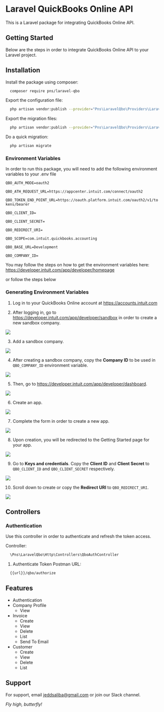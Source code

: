 
# Laravel QuickBooks Online API
This is a Laravel package for integrating QuickBooks Online API.
## Getting Started
Below are the steps in order to integrate QuickBooks Online API to your Laravel project.
## Installation
Install the package using composer:

```bash
  composer require pns/laravel-qbo
```

Export the configuration file:

```bash
  php artisan vendor:publish --provider="Pns\LaravelQbo\Providers\LaravelQboServiceProvider" --tag="config"
```

Export the migration files:

```bash
  php artisan vendor:publish --provider="Pns\LaravelQbo\Providers\LaravelQboServiceProvider" --tag="migrations"
```

Do a quick migration:

```bash
  php artisan migrate
```

### Environment Variables
In order to run this package, you will need to add the following environment variables to your .env file

`QBO_AUTH_MODE=oauth2`

`QBO_ATH_REQUEST_URL=https://appcenter.intuit.com/connect/oauth2`

`QBO_TOKEN_END_POINT_URL=https://oauth.platform.intuit.com/oauth2/v1/tokens/bearer`

`QBO_CLIENT_ID=`

`QBO_CLIENT_SECRET=`

`QBO_REDIRECT_URI=`

`QBO_SCOPE=com.intuit.quickbooks.accounting`

`QBO_BASE_URL=Development`

`QBO_COMPANY_ID=`

You may follow the steps on how to get the environment variables here:
https://developer.intuit.com/app/developer/homepage

or follow the steps below

### Generating Environment Variables
1. Log in to your QuickBooks Online account at https://accounts.intuit.com

2. After logging in, go to https://developer.intuit.com/app/developer/sandbox in order to create a new sandbox company.

<img src="https://raw.github.com/jeddsaliba/laravel-qbo/master/src/assets/installation/step-1.JPG?sanitize=true"/>

3. Add a sandbox company.

<img src="https://raw.github.com/jeddsaliba/laravel-qbo/master/src/assets/installation/step-2.JPG?sanitize=true"/>

4. After creating a sandbox company, copy the **Company ID** to be used in `QBO_COMPANY_ID` environment variable.

<img src="https://raw.github.com/jeddsaliba/laravel-qbo/master/src/assets/installation/step-3.JPG?sanitize=true"/>

5. Then, go to https://developer.intuit.com/app/developer/dashboard.

<img src="https://raw.github.com/jeddsaliba/laravel-qbo/master/src/assets/installation/step-4.JPG?sanitize=true"/>

6. Create an app.

<img src="https://raw.github.com/jeddsaliba/laravel-qbo/master/src/assets/installation/step-5.JPG?sanitize=true"/>

7. Complete the form in order to create a new app.

<img src="https://raw.github.com/jeddsaliba/laravel-qbo/master/src/assets/installation/step-6.JPG?sanitize=true"/>

8. Upon creation, you will be redirected to the Getting Started page for your app.

<img src="https://raw.github.com/jeddsaliba/laravel-qbo/master/src/assets/installation/step-7.JPG?sanitize=true"/>

9. Go to **Keys and credentials**. Copy the **Client ID** and **Client Secret** to `QBO_CLIENT_ID` and `QBO_CLIENT_SECRET` respectively.

<img src="https://raw.github.com/jeddsaliba/laravel-qbo/master/src/assets/installation/step-8.JPG?sanitize=true"/>

10. Scroll down to create or copy the **Redirect URI** to `QBO_REDIRECT_URI`.

<img src="https://raw.github.com/jeddsaliba/laravel-qbo/master/src/assets/installation/step-9.JPG?sanitize=true"/>


## Controllers

### Authentication

Use this controller in order to authenticate and refresh the token access.

Controller:

```bash
  \Pns\LaravelQbo\Http\Controllers\QboAuthController
```
1. Authenticate Token
  Postman URL:

```bash
  {{url}}/qbo/authorize
```

## Features

- Authentication
- Company Profile
    * View
- Invoice
    * Create
    * View
    * Delete
    * List
    * Send To Email
- Customer
    * Create
    * View
    * Delete
    * List
## Support
For support, email jeddsaliba@gmail.com or join our Slack channel.

*Fly high, butterfly! <img src="https://raw.github.com/jeddsaliba/laravel-qbo/master/src/assets/icons/butterfly.svg?sanitize=true" height="14">*